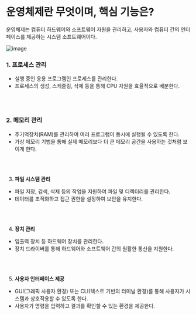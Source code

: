 # 운영체제란 무엇이며, 핵심 기능은?

운영체제는 컴퓨터 하드웨어와 소프트웨어 자원을 관리하고, 사용자와 컴퓨터 간의 인터페이스를 제공하는 시스템 소프트웨어이다.


![image](https://github.com/user-attachments/assets/b01e8335-4ddc-45e7-8ec1-ade504f9274b)

### 1. **프로세스 관리**
- 실행 중인 응용 프로그램인 프로세스를 관리한다.
- 프로세스의 생성, 스케줄링, 삭제 등을 통해 CPU 자원을 효율적으로 배분한다.

<br/><br/>

### 2. **메모리 관리**
- 주기억장치(RAM)를 관리하여 여러 프로그램이 동시에 실행될 수 있도록 한다.
- 가상 메모리 기법을 통해 실제 메모리보다 더 큰 메모리 공간을 사용하는 것처럼 보이게 한다.

<br/><br/>

3. **파일 시스템 관리**
- 파일 저장, 검색, 삭제 등의 작업을 지원하여 파일 및 디렉터리를 관리한다.
- 데이터를 조직화하고 접근 권한을 설정하여 보안을 유지한다.

<br/><br/>

4. **장치 관리**
- 입출력 장치 등 하드웨어 장치를 관리한다.
- 장치 드라이버를 통해 하드웨어와 소프트웨어 간의 원활한 통신을 지원한다.

<br/><br/>

5. **사용자 인터페이스 제공**
- GUI(그래픽 사용자 환경) 또는 CLI(텍스트 기반의 터미널 환경)를 통해 사용자가 시스템과 상호작용할 수 있도록 한다.
- 사용자가 명령을 입력하고 결과를 확인할 수 있는 환경을 제공한다.
